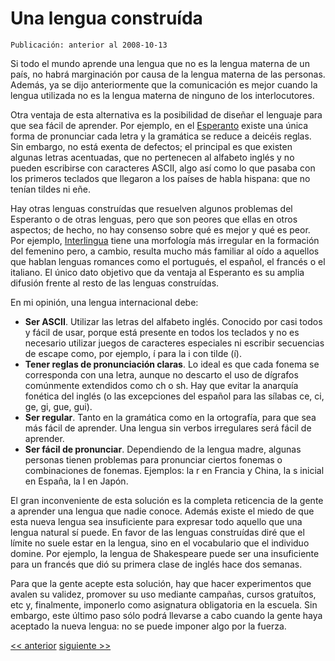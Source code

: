 # Una lengua construída

`Publicación: anterior al 2008-10-13`

Si todo el mundo aprende una lengua que no es la lengua materna de un país, no habrá marginación por causa de la lengua materna de las personas. Además, ya se dijo anteriormente que la comunicación es mejor cuando la lengua utilizada no es la lengua materna de ninguno de los interlocutores.

Otra ventaja de esta alternativa es la posibilidad de diseñar el lenguaje para que sea fácil de aprender. Por ejemplo, en el [Esperanto](http://www.esperanto.org) existe una única forma de pronunciar cada letra y la gramática se reduce a deicéis reglas. Sin embargo, no está exenta de defectos; el principal es que existen algunas letras acentuadas, que no pertenecen al alfabeto inglés y no pueden escribirse con caracteres ASCII, algo así como lo que pasaba con los primeros teclados que llegaron a los países de habla hispana: que no tenían tildes ni eñe.

Hay otras lenguas construídas que resuelven algunos problemas del Esperanto o de otras lenguas, pero que son peores que ellas en otros aspectos; de hecho, no hay consenso sobre qué es mejor y qué es peor. Por ejemplo, [Interlingua](http://www.interlingua.com) tiene una morfología más irregular en la formación del femenino pero, a cambio, resulta mucho más familiar al oído a aquellos que hablan lenguas romances como el portugués, el español, el francés o el italiano. El único dato objetivo que da ventaja al Esperanto es su amplia difusión frente al resto de las lenguas construídas.

En mi opinión, una lengua internacional debe:

- **Ser ASCII**. Utilizar las letras del alfabeto inglés. Conocido por casi todos y fácil de usar, porque está presente en todos los teclados y no es necesario utilizar juegos de caracteres especiales ni escribir secuencias de escape como, por ejemplo, &iacute; para la i con tilde (í).
- **Tener reglas de pronunciación claras**. Lo ideal es que cada fonema se corresponda con una letra, aunque no descarto el uso de dígrafos comúnmente extendidos como ch o sh. Hay que evitar la anarquía fonética del inglés (o las excepciones del español para las sílabas ce, ci, ge, gi, gue, gui).
- **Ser regular**. Tanto en la gramática como en la ortografía, para que sea más fácil de aprender. Una lengua sin verbos irregulares será fácil de aprender.
- **Ser fácil de pronunciar**. Dependiendo de la lengua madre, algunas personas tienen problemas para pronunciar ciertos fonemas o combinaciones de fonemas. Ejemplos: la r en Francia y China, la s inicial en España, la l en Japón.

El gran inconveniente de esta solución es la completa reticencia de la gente a aprender una lengua que nadie conoce. Además existe el miedo de que esta nueva lengua sea insuficiente para expresar todo aquello que una lengua natural sí puede. En favor de las lenguas construídas diré que el límite no suele estar en la lengua, sino en el vocabulario que el individuo domine. Por ejemplo, la lengua de Shakespeare puede ser una insuficiente para un francés que dió su primera clase de inglés hace dos semanas.

Para que la gente acepte esta solución, hay que hacer experimentos que avalen su validez, promover su uso mediante campañas, cursos gratuítos, etc y, finalmente, imponerlo como asignatura obligatoria en la escuela. Sin embargo, este último paso sólo podrá llevarse a cabo cuando la gente haya aceptado la nueva lengua: no se puede imponer algo por la fuerza.

[<< anterior](03.Uniohn_en_la_diversidad.md) [siguiente >>](05.La_reforma_del_inglehs.md)
